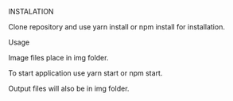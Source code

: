 INSTALATION

Clone repository and use yarn install or npm install for installation.

Usage

Image files place in img folder.

To start application use yarn start or npm start.

Output files will also be in img folder.